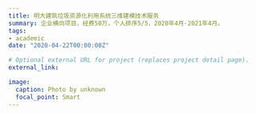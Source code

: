 ```yaml
---
title: 明大建筑垃圾资源化利用系统三维建模技术服务
summary: 企业横向项目，经费50万，个人排序5/5，2020年4月-2021年4月。
tags:
- academic
date: "2020-04-22T00:00:00Z"

# Optional external URL for project (replaces project detail page).
external_link: 

image:
  caption: Photo by unknown
  focal_point: Smart
---
```

